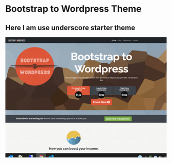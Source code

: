 # Bootstrap to Wordpress Theme
## Here I am use underscore starter theme

![Theme ScreenShot](https://github.com/yeasinopu17/bootstrap_to_wordpress/blob/master/screenshot.png)